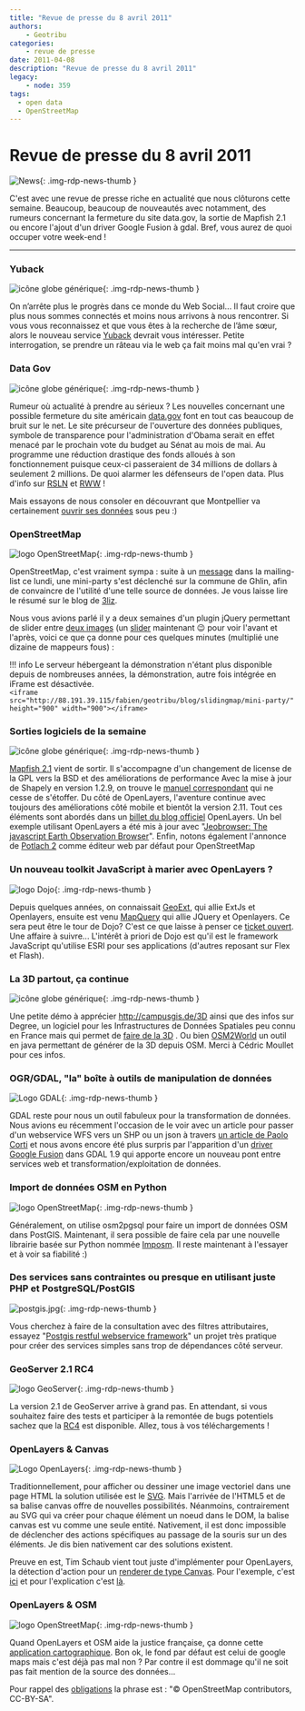 ```yaml
---
title: "Revue de presse du 8 avril 2011"
authors:
    - Geotribu
categories:
    - revue de presse
date: 2011-04-08
description: "Revue de presse du 8 avril 2011"
legacy:
    - node: 359
tags:
  - open data
  - OpenStreetMap
---
```


# Revue de presse du 8 avril 2011

![News](https://cdn.geotribu.fr/img/internal/icons-rdp-news/news.png "Icône news générique"){: .img-rdp-news-thumb }

C'est avec une revue de presse riche en actualité que nous clôturons cette semaine. Beaucoup, beaucoup de nouveautés avec notamment, des rumeurs concernant la fermeture du site data.gov, la sortie de Mapfish 2.1 ou encore l'ajout d'un driver Google Fusion à gdal. Bref, vous aurez de quoi occuper votre week-end !

----

### Yuback

![icône globe générique](https://cdn.geotribu.fr/img/internal/icons-rdp-news/world.png "icône globe générique"){: .img-rdp-news-thumb }

On n’arrête plus le progrès dans ce monde du Web Social... Il faut croire que plus nous sommes connectés et moins nous arrivons à nous rencontrer. Si vous vous reconnaissez et que vous êtes à la recherche de l’âme sœur, alors le nouveau service [Yuback](http://fr.techcrunch.com/2011/01/20/yuback-les-rencontres-geolocalisees-et-en-temps-reel/) devrait vous intéresser. Petite interrogation, se prendre un râteau via le web ça fait moins mal qu'en vrai ?

### Data Gov

![icône globe générique](https://cdn.geotribu.fr/img/internal/icons-rdp-news/world.png "icône globe générique"){: .img-rdp-news-thumb }

Rumeur où actualité à prendre au sérieux ? Les nouvelles concernant une possible fermeture du site américain [data.gov](http://www.data.gov/) font en tout cas beaucoup de bruit sur le net. Le site précurseur de l'ouverture des données publiques, symbole de transparence pour l'administration d'Obama serait en effet menacé par le prochain vote du budget au Sénat au mois de mai. Au programme une réduction drastique des fonds alloués à son fonctionnement puisque ceux-ci passeraient de 34 millions de dollars à seulement 2 millions. De quoi alarmer les défenseurs de l'open data. Plus d'info sur [RSLN](http://www.rslnmag.fr/) et [RWW](http://www.readwriteweb.com/archives/datagov_7_other_sites_to_shut_down_after_budgets_c.php) !

Mais essayons de nous consoler en découvrant que Montpellier va certainement [ouvrir ses données](http://opendata.montpelliernumerique.fr/) sous peu :)

### OpenStreetMap

![logo OpenStreetMap](https://cdn.geotribu.fr/img/logos-icones/OpenStreetMap/Openstreetmap.png "logo OpenStreetMap"){: .img-rdp-news-thumb }

OpenStreetMap, c'est vraiment sympa : suite à un [message](http://lists.openstreetmap.org/pipermail/talk-fr/2011-April/031777.html) dans la mailing-list ce lundi, une mini-party s'est déclenché sur la commune de Ghlin, afin de convaincre de l'utilité d'une telle source de données. Je vous laisse lire le résumé sur le blog de [3liz](http://3liz.com/blog/rldhont/index.php/2011/04/05/366-mini-cartopartie-virtuelle-ce-midi).  

Nous vous avions parlé il y a deux semaines d'un plugin jQuery permettant de slider entre [deux images](http://libreavous.teledetection.fr/geomatique/9-openstreetmap/23-openstreetmap-cartographie-express-en-une-heure) (un [slider](http://libreavous.teledetection.fr/geomatique/9-openstreetmap/23-openstreetmap-cartographie-express-en-une-heure) maintenant :wink: pour voir l'avant et l'après, voici ce que ça donne pour ces quelques minutes (multiplié une dizaine de mappeurs fous) :

!!! info
    Le serveur hébergeant la démonstration n'étant plus disponible depuis de nombreuses années, la démonstration, autre fois intégrée en iFrame est désactivée.  
    `<iframe src="http://88.191.39.115/fabien/geotribu/blog/slidingmap/mini-party/" height="900" width="900"></iframe>`

### Sorties logiciels de la semaine

![icône globe générique](https://cdn.geotribu.fr/img/internal/icons-rdp-news/world.png "icône globe générique"){: .img-rdp-news-thumb }

[Mapfish 2.1](http://mapfishblog.blogspot.com/2011/04/mapfish-21-is-out.html) vient de sortir. Il s'accompagne d'un changement de license de la GPL vers la BSD et des améliorations de performance Avec la mise à jour de Shapely en version 1.2.9, on trouve le [manuel correspondant](http://gispython.org/shapely/docs/1.2/manual.html) qui ne cesse de s'étoffer. Du côté de OpenLayers, l'aventure continue avec toujours des améliorations côté mobile et bientôt la version 2.11. Tout ces éléments sont abordés dans un [billet du blog officiel](https://openlayers.org/blog/2011/04/02/61/) OpenLayers. Un bel exemple utilisant OpenLayers a été mis à jour avec "[Jeobrowser: The javascript Earth Observation Browser](http://engine.jeobrowser.com/)". Enfin, notons également l'annonce de [Potlach 2](https://wiki.openstreetmap.org/wiki/Potlatch_2) comme éditeur web par défaut pour OpenStreetMap

### Un nouveau toolkit JavaScript à marier avec OpenLayers ?

![logo Dojo](https://cdn.geotribu.fr/img/logos-icones/logiciels_librairies/dojo_54.png "logo Dojo"){: .img-rdp-news-thumb }

Depuis quelques années, on connaissait [GeoExt](http://www.geoext.org/), qui allie ExtJs et Openlayers, ensuite est venu [MapQuery](http://gitorious.org/mapquery) qui allie JQuery et Openlayers. Ce sera peut être le tour de Dojo? C'est ce que laisse à penser ce [ticket ouvert](http://bugs.dojotoolkit.org/ticket/12406). Une affaire à suivre... L'intérêt à priori de Dojo est qu'il est le framework JavaScript qu'utilise ESRI pour ses applications (d'autres reposant sur Flex et Flash).

### La 3D partout, ça continue

![icône globe générique](https://cdn.geotribu.fr/img/internal/icons-rdp-news/world.png "icône globe générique"){: .img-rdp-news-thumb }

Une petite démo à apprécier <http://campusgis.de/3D> ainsi que des infos sur Degree, un logiciel pour les Infrastructures de Données Spatiales peu connu en France mais qui permet de [faire de la 3D](http://wiki.deegree.org/deegreeWiki/deegree3/deegree3D) . Ou bien [OSM2World](http://osm2world.org/) un outil en java permettant de générer de la 3D depuis OSM. Merci à Cédric Moullet pour ces infos.

### OGR/GDAL, "la" boîte à outils de manipulation de données

![Logo GDAL](https://cdn.geotribu.fr/img/logos-icones/logiciels_librairies/gdal.png){: .img-rdp-news-thumb }

GDAL reste pour nous un outil fabuleux pour la transformation de données.  
Nous avions eu récemment l'occasion de le voir avec un article pour passer d'un webservice WFS vers un SHP ou un json à travers [un article de Paolo Corti](http://www.paolocorti.net/2011/03/23/a-quick-look-at-the-wfs-gdal-driver/) et nous avons encore été plus surpris par l'apparition d'un [driver Google Fusion](http://www.gdal.org/ogr/drv_gft.html) dans GDAL 1.9 qui apporte encore un nouveau pont entre services web et transformation/exploitation de données.

### Import de données OSM en Python

![logo OpenStreetMap](https://cdn.geotribu.fr/img/logos-icones/OpenStreetMap/Openstreetmap.png "logo OpenStreetMap"){: .img-rdp-news-thumb }

Généralement, on utilise osm2pgsql pour faire un import de données OSM dans PostGIS. Maintenant, il sera possible de faire cela par une nouvelle librairie basée sur Python nommée [Imposm](http://imposm.org/docs/imposm/latest/). Il reste maintenant à l'essayer et à voir sa fiabilité :)

### Des services sans contraintes ou presque en utilisant juste PHP et PostgreSQL/PostGIS

![postgis.jpg](https://cdn.geotribu.fr/img/logos-icones/logiciels_librairies/postgis.jpg){: .img-rdp-news-thumb }

Vous cherchez à faire de la consultation avec des filtres attributaires, essayez "[Postgis restful webservice framework](http://code.google.com/p/postgis-restful-web-service-framework/)" un projet très pratique pour créer des services simples sans trop de dépendances côté serveur.

### GeoServer 2.1 RC4

![logo GeoServer](https://cdn.geotribu.fr/img/logos-icones/logiciels_librairies/geoserver.png "logo GeoServer"){: .img-rdp-news-thumb }

La version 2.1 de GeoServer arrive à grand pas. En attendant, si vous souhaitez faire des tests et participer à la remontée de bugs potentiels sachez que la [RC4](http://blog.geoserver.org/2011/04/05/geoserver-2-1-rc4-released/) est disponible. Allez, tous à vos téléchargements !

### OpenLayers & Canvas

![Logo OpenLayers](https://cdn.geotribu.fr/img/logos-icones/logiciels_librairies/openlayers.png "Logo OpenLayers"){: .img-rdp-news-thumb }

Traditionnellement, pour afficher ou dessiner une image vectoriel dans une page HTML la solution utilisée est le [SVG](https://fr.wikipedia.org/wiki/Scalable_Vector_Graphics). Mais l'arrivée de l'HTML5 et de sa balise canvas offre de nouvelles possibilités. Néanmoins, contrairement au SVG qui va créer pour chaque élément un noeud dans le DOM, la balise canvas est vu comme une seule entité. Nativement, il est donc impossible de déclencher des actions spécifiques au passage de la souris sur un des éléments. Je dis bien nativement car des solutions existent.

Preuve en est, Tim Schaub vient tout juste d'implémenter pour OpenLayers, la détection d'action pour un [renderer de type Canvas](http://dev.openlayers.org/docs/files/OpenLayers/Renderer/Canvas-js.html). Pour l'exemple, c'est [ici](https://openlayers.org/dev/examples/canvas-hit-detection.html) et pour l'explication c'est [là](http://tschaub.net/blog/2011/03/31/canvas-hit-detection.html).

### OpenLayers & OSM

![logo OpenStreetMap](https://cdn.geotribu.fr/img/logos-icones/OpenStreetMap/Openstreetmap.png "logo OpenStreetMap"){: .img-rdp-news-thumb }

Quand OpenLayers et OSM aide la justice française, ça donne cette [application cartographique](http://www.annuaires.justice.gouv.fr/). Bon ok, le fond par défaut est celui de google maps mais c'est déjà pas mal non ? Par contre il est dommage qu'il ne soit pas fait mention de la source des données...

Pour rappel des [obligations](https://www.openstreetmap.org/copyright) la phrase est : "© OpenStreetMap contributors, CC-BY-SA".
